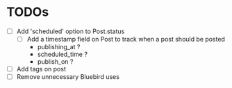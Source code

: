 # TODOs

- [ ] Add 'scheduled' option to Post.status
  - [ ] Add a timestamp field on Post to track when a post should be posted
    - publishing_at ?
    - scheduled_time ?
    - publish_on ?
- [ ] Add tags on post
- [ ] Remove unnecessary Bluebird uses

